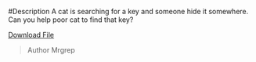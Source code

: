 #Description
A cat is searching for a key and someone hide it somewhere. Can you help poor cat to find that key?

[Download File](https://drive.google.com/file/d/1TLQ0FFM-07R5tPPeg7hlzNq4M_483iNX/view?usp=sharing)

> Author Mrgrep
